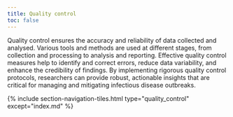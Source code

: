 ```yaml
---
title: Quality control
toc: false
---
```


Quality control ensures the accuracy and reliability of data collected and analysed. Various tools and methods are used at different stages, from collection and processing to analysis and reporting. Effective quality control measures help to identify and correct errors, reduce data variability, and enhance the credibility of findings. By implementing rigorous quality control protocols, researchers can provide robust, actionable insights that are critical for managing and mitigating infectious disease outbreaks.


{% include section-navigation-tiles.html type="quality_control" except="index.md" %}

